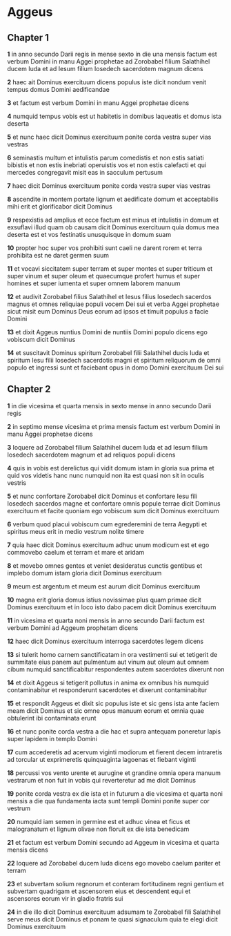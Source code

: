 # Aggeus

## Chapter 1

**1** in anno secundo Darii regis in mense sexto in die una mensis factum est verbum Domini in manu Aggei prophetae ad Zorobabel filium Salathihel ducem Iuda et ad Iesum filium Iosedech sacerdotem magnum dicens

**2** haec ait Dominus exercituum dicens populus iste dicit nondum venit tempus domus Domini aedificandae

**3** et factum est verbum Domini in manu Aggei prophetae dicens

**4** numquid tempus vobis est ut habitetis in domibus laqueatis et domus ista deserta

**5** et nunc haec dicit Dominus exercituum ponite corda vestra super vias vestras

**6** seminastis multum et intulistis parum comedistis et non estis satiati bibistis et non estis inebriati operuistis vos et non estis calefacti et qui mercedes congregavit misit eas in sacculum pertusum

**7** haec dicit Dominus exercituum ponite corda vestra super vias vestras

**8** ascendite in montem portate lignum et aedificate domum et acceptabilis mihi erit et glorificabor dicit Dominus

**9** respexistis ad amplius et ecce factum est minus et intulistis in domum et exsuflavi illud quam ob causam dicit Dominus exercituum quia domus mea deserta est et vos festinatis unusquisque in domum suam

**10** propter hoc super vos prohibiti sunt caeli ne darent rorem et terra prohibita est ne daret germen suum

**11** et vocavi siccitatem super terram et super montes et super triticum et super vinum et super oleum et quaecumque profert humus et super homines et super iumenta et super omnem laborem manuum

**12** et audivit Zorobabel filius Salathihel et Iesus filius Iosedech sacerdos magnus et omnes reliquiae populi vocem Dei sui et verba Aggei prophetae sicut misit eum Dominus Deus eorum ad ipsos et timuit populus a facie Domini

**13** et dixit Aggeus nuntius Domini de nuntiis Domini populo dicens ego vobiscum dicit Dominus

**14** et suscitavit Dominus spiritum Zorobabel filii Salathihel ducis Iuda et spiritum Iesu filii Iosedech sacerdotis magni et spiritum reliquorum de omni populo et ingressi sunt et faciebant opus in domo Domini exercituum Dei sui

## Chapter 2

**1** in die vicesima et quarta mensis in sexto mense in anno secundo Darii regis

**2** in septimo mense vicesima et prima mensis factum est verbum Domini in manu Aggei prophetae dicens

**3** loquere ad Zorobabel filium Salathihel ducem Iuda et ad Iesum filium Iosedech sacerdotem magnum et ad reliquos populi dicens

**4** quis in vobis est derelictus qui vidit domum istam in gloria sua prima et quid vos videtis hanc nunc numquid non ita est quasi non sit in oculis vestris

**5** et nunc confortare Zorobabel dicit Dominus et confortare Iesu fili Iosedech sacerdos magne et confortare omnis popule terrae dicit Dominus exercituum et facite quoniam ego vobiscum sum dicit Dominus exercituum

**6** verbum quod placui vobiscum cum egrederemini de terra Aegypti et spiritus meus erit in medio vestrum nolite timere

**7** quia haec dicit Dominus exercituum adhuc unum modicum est et ego commovebo caelum et terram et mare et aridam

**8** et movebo omnes gentes et veniet desideratus cunctis gentibus et implebo domum istam gloria dicit Dominus exercituum

**9** meum est argentum et meum est aurum dicit Dominus exercituum

**10** magna erit gloria domus istius novissimae plus quam primae dicit Dominus exercituum et in loco isto dabo pacem dicit Dominus exercituum

**11** in vicesima et quarta noni mensis in anno secundo Darii factum est verbum Domini ad Aggeum prophetam dicens

**12** haec dicit Dominus exercituum interroga sacerdotes legem dicens

**13** si tulerit homo carnem sanctificatam in ora vestimenti sui et tetigerit de summitate eius panem aut pulmentum aut vinum aut oleum aut omnem cibum numquid sanctificabitur respondentes autem sacerdotes dixerunt non

**14** et dixit Aggeus si tetigerit pollutus in anima ex omnibus his numquid contaminabitur et responderunt sacerdotes et dixerunt contaminabitur

**15** et respondit Aggeus et dixit sic populus iste et sic gens ista ante faciem meam dicit Dominus et sic omne opus manuum eorum et omnia quae obtulerint ibi contaminata erunt

**16** et nunc ponite corda vestra a die hac et supra antequam poneretur lapis super lapidem in templo Domini

**17** cum accederetis ad acervum viginti modiorum et fierent decem intraretis ad torcular ut exprimeretis quinquaginta lagoenas et fiebant viginti

**18** percussi vos vento urente et aurugine et grandine omnia opera manuum vestrarum et non fuit in vobis qui reverteretur ad me dicit Dominus

**19** ponite corda vestra ex die ista et in futurum a die vicesima et quarta noni mensis a die qua fundamenta iacta sunt templi Domini ponite super cor vestrum

**20** numquid iam semen in germine est et adhuc vinea et ficus et malogranatum et lignum olivae non floruit ex die ista benedicam

**21** et factum est verbum Domini secundo ad Aggeum in vicesima et quarta mensis dicens

**22** loquere ad Zorobabel ducem Iuda dicens ego movebo caelum pariter et terram

**23** et subvertam solium regnorum et conteram fortitudinem regni gentium et subvertam quadrigam et ascensorem eius et descendent equi et ascensores eorum vir in gladio fratris sui

**24** in die illo dicit Dominus exercituum adsumam te Zorobabel fili Salathihel serve meus dicit Dominus et ponam te quasi signaculum quia te elegi dicit Dominus exercituum

